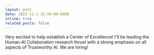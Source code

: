 ```yaml
---
layout: post
date: 2023-11-1 15:59:00-0400
inline: true
related_posts: false
---
```


Very excited to help establish a Center of Excellence! I'll be leading the Human-AI Collaboration research thrust with a strong emphasis on all aspects of Trustworthy AI. We are hiring!
